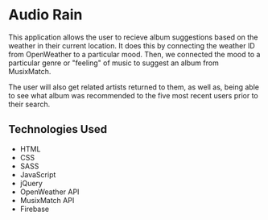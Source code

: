 # Audio Rain

This application allows the user to recieve album suggestions based on the weather in their current location. It does this by connecting the weather ID from OpenWeather to a particular mood. Then, we connected the mood to a particular genre or "feeling" of music to suggest an album from MusixMatch.

The user will also get related artists returned to them, as well as, being able to see what album was recommended to the five most recent users prior to their search.

## Technologies Used
- HTML
- CSS
- SASS
- JavaScript
- jQuery
- OpenWeather API
- MusixMatch API
- Firebase
